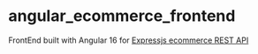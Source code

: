 # angular_ecommerce_frontend

FrontEnd built with Angular 16 for [Expressjs ecommerce REST API](https://github.com/stevehotcodes/express_mssql_ecommerce)
